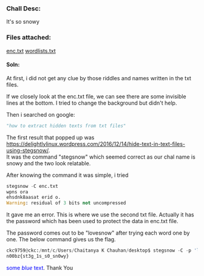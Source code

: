 ### Chall Desc: 
It's so snowy

### Files attached: 
[enc.txt](enc.txt)  [wordlists.txt](wordlists.txt)

#### Soln:

At first, i did not get any clue by those riddles and names written in the txt files.

If we closely look at the enc.txt file, we can see there are some invisible lines at the bottom. I tried to change the background but didn't help.

Then i searched on google:
```py
"how to extract hidden texts from txt files"
```

The first result that popped up was https://delightlylinux.wordpress.com/2016/12/14/hide-text-in-text-files-using-stegsnow/.  
It was the command "stegsnow" which seemed correct as our chal name is snowy and the two look relatable.

After knowing the command it was simple, i tried  

```py
stegsnow -C enc.txt
wpns ora
ehsdnk8aasat erid o.
Warning: residual of 3 bits not uncompressed
```

It gave me an error. This is where we use the second txt file. Actually it has the password which has been used to protect the data in enc.txt file.

The password comes out to be "lovesnow" after trying each word one by one.
The below command gives us the flag.

```python
ckc9759@ckc:/mnt/c/Users/Chaitanya K Chauhan/desktop$ stegsnow -C -p 'lovesnow' enc.txt
n00bz{st3g_1s_s0_sn0wy}
```
<span style="color:blue">some *blue* text</span>.
Thank You

